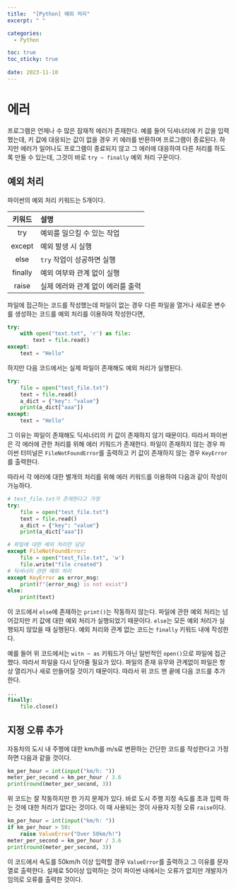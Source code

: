 ```yaml
---
title:  "[Python] 예외 처리"
excerpt: " "

categories:
  - Python

toc: true
toc_sticky: true
 
date: 2023-11-10
---
```


# 에러

프로그램은 언제나 수 많은 잠재적 에러가 존재한다. 예를 들어 딕셔너리에 키 값을 입력했는데, 키 값에 대응되는 값이 없을 경우 키 에러를 반환하며 프로그램이 종료된다. 하지만 에러가 일어나도 프로그램이 종료되지 않고 그 에러에 대응하여 다른 처리를 하도록 만들 수 있는데, 그것이 바로 `try ~ finally` 예외 처리 구문이다.

## 예외 처리

파이썬의 예외 처리 키워드는 5개이다.

|키워드|설명|
|:---:|:---|
try|예외를 일으킬 수 있는 작업
except|예외 발생 시 실행
else|`try` 작업이 성공하면 실행
finally|예외 여부와 관계 없이 실행
raise|실제 에러와 관계 없이 에러를 출력

파일에 접근하는 코드를 작성했는데 파일이 없는 경우 다른 파일을 열거나 새로운 변수를 생성하는 코드를 예외 처리를 이용하여 작성한다면,

```py
try:
    with open("text.txt", 'r') as file:
        text = file.read()
except:
    text = "Hello"
```

하지만 다음 코드에서는 실제 파일이 존재해도 예외 처리가 실행된다.

```py
try:
    file = open("test_file.txt")
    text = file.read()
    a_dict = {"key": "value"}
    print(a_dict["aaa"])
except:
    text = "Hello"
```

그 이유는 파일이 존재해도 딕셔너리의 키 값이 존재하지 않기 때문이다. 따라서 파이썬은 각 에러에 관한 처리를 위해 에러 키워드가 존재한다. 파일이 존재하지 않는 경우 파이썬 터미널은 `FileNotFoundError`를 출력하고 키 값이 존재하지 않는 경우 `KeyError`를 출력한다.

따라서 각 에러에 대한 별개의 처리를 위해 에러 키워드를 이용하여 다음과 같이 작성이 가능하다.

```py
# test_file.txt가 존재한다고 가정
try:
    file = open("test_file.txt")
    text = file.read()
    a_dict = {"key": "value"}
    print(a_dict["aaa"])

# 파일에 대한 예외 처리만 담당
except FileNotFoundError:
    file = open("test_file.txt", 'w')
    file.write("file created")
# 딕셔너리 관련 예외 처리
except KeyError as error_msg:
    print(f"{error_msg} is not exist")
else:
    print(text)
```

이 코드에서 `else`에 존재하는 `print()`는 작동하지 않는다. 파일에 관한 예외 처리는 넘어갔지만 키 값에 대한 예외 처리가 실행되었기 때문이다. `else`는 모든 예외 처리가 실행되지 않았을 때 실행된다. 예외 처리와 관계 없는 코드는 `finally` 키워드 내에 작성한다.

예를 들어 위 코드에서는 `witn ~ as` 키워드가 아닌 일반적인 `open()`으로 파일에 접근했다. 따라서 파일을 다시 닫아줄 필요가 있다. 파일의 존재 유무와 관계없이 파일은 항상 열리거나 새로 만들어질 것이기 때문이다. 따라서 위 코드 맨 끝에 다음 코드를 추가한다.

```py
...
finally:
    file.close()
```

## 지정 오류 추가

자동차의 도시 내 주행에 대한 km/h를 m/s로 변환하는 간단한 코드를 작성한다고 가정하면 다음과 같을 것이다.

```py
km_per_hour = int(input("km/h: "))
meter_per_second = km_per_hour / 3.6
print(round(meter_per_second, 3))
```

위 코드는 잘 작동하지만 한 가지 문제가 있다. 바로 도시 주행 지정 속도를 초과 입력 하는 것에 대한 처리가 없다는 것이다. 이 때 사용되는 것이 사용자 지정 오류 `raise`이다.

```py
km_per_hour = int(input("km/h: "))
if km_per_hour > 50:
    raise ValueError("Over 50km/h!")
meter_per_second = km_per_hour / 3.6
print(round(meter_per_second, 3))
```

이 코드에서 속도를 50km/h 이상 입력할 경우 `ValueError`를 출력하고 그 이유를 문자열로 출력한다. 실제로 50이상 입력하는 것이 파이썬 내에서는 오류가 없지만 개발자가 임의로 오류를 출력한 것이다.